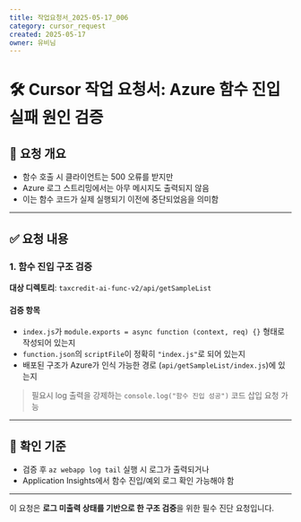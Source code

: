 ```yaml
---
title: 작업요청서_2025-05-17_006
category: cursor_request
created: 2025-05-17
owner: 유비님
---
```


# 🛠️ Cursor 작업 요청서: Azure 함수 진입 실패 원인 검증

## 📌 요청 개요

- 함수 호출 시 클라이언트는 500 오류를 받지만
- Azure 로그 스트리밍에서는 아무 메시지도 출력되지 않음
- 이는 함수 코드가 실제 실행되기 이전에 중단되었음을 의미함

---

## ✅ 요청 내용

### 1. 함수 진입 구조 검증

**대상 디렉토리**: `taxcredit-ai-func-v2/api/getSampleList`

#### 검증 항목
- `index.js`가 `module.exports = async function (context, req) {}` 형태로 작성되어 있는지
- `function.json`의 `scriptFile`이 정확히 `"index.js"`로 되어 있는지
- 배포된 구조가 Azure가 인식 가능한 경로 (`api/getSampleList/index.js`)에 있는지

> 필요시 log 출력을 강제하는 `console.log("함수 진입 성공")` 코드 삽입 요청 가능

---

## 🧩 확인 기준

- 검증 후 `az webapp log tail` 실행 시 로그가 출력되거나
- Application Insights에서 함수 진입/예외 로그 확인 가능해야 함

---

이 요청은 **로그 미출력 상태를 기반으로 한 구조 검증**을 위한 필수 진단 요청입니다.
